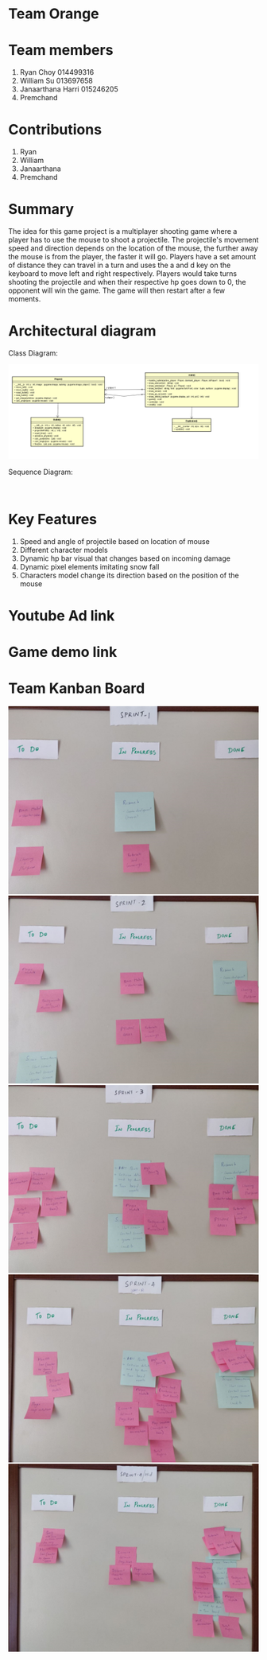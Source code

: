 # Team Orange
# Team members
1. Ryan Choy 014499316
2. William Su 013697658
3. Janaarthana Harri 015246205
4. Premchand

# Contributions
1. Ryan
2. William
3. Janaarthana
4. Premchand

# Summary
The idea for this game project is a multiplayer shooting game where a player has to use the mouse to shoot a projectile. The projectile's movement speed and direction depends on the location of the mouse, the further away the mouse is from the player, the faster it will go. Players have a set amount of distance they can travel in a turn and uses the a and d key on the keyboard to move left and right respectively. Players would take turns shooting the projectile and when their respective hp goes down to 0, the opponent will win the game. The game will then restart after a few moments.

# Architectural diagram
Class Diagram:

![](img/class_diagram.png)

Sequence Diagram:

![]()

# Key Features
1. Speed and angle of projectile based on location of mouse
2. Different character models
3. Dynamic hp bar visual that changes based on incoming damage
4. Dynamic pixel elements imitating snow fall
5. Characters model change its direction based on the position of the mouse

# Youtube Ad link

# Game demo link

# Team Kanban Board
![](img/kb1.png)
![](img/kb2.png)
![](img/kb3.png)
![](img/kb4.png)
![](img/kb5.png)
